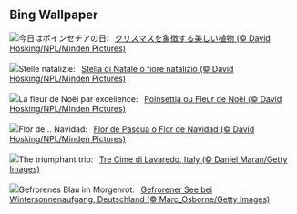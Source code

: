 ## Bing Wallpaper
![](https://www.bing.com/th?id=OHR.WildPoinsettia_JA-JP9224856071_UHD.jpg&w=1000)今日はポインセチアの日:&nbsp;&ensp;[クリスマスを象徴する美しい植物 (© David Hosking/NPL/Minden Pictures)](https://www.bing.com/th?id=OHR.WildPoinsettia_JA-JP9224856071_UHD.jpg)
<br><br/>
![](https://www.bing.com/th?id=OHR.WildPoinsettia_IT-IT8938739079_UHD.jpg&w=1000)Stelle natalizie:&nbsp;&ensp;[Stella di Natale o fiore natalizio (© David Hosking/NPL/Minden Pictures)](https://www.bing.com/th?id=OHR.WildPoinsettia_IT-IT8938739079_UHD.jpg)
<br><br/>
![](https://www.bing.com/th?id=OHR.WildPoinsettia_FR-FR2758700807_UHD.jpg&w=1000)La fleur de Noël par excellence:&nbsp;&ensp;[Poinsettia ou Fleur de Noël (© David Hosking/NPL/Minden Pictures)](https://www.bing.com/th?id=OHR.WildPoinsettia_FR-FR2758700807_UHD.jpg)
<br><br/>
![](https://www.bing.com/th?id=OHR.WildPoinsettia_ES-ES7928941818_UHD.jpg&w=1000)Flor de... Navidad:&nbsp;&ensp;[Flor de Pascua o Flor de Navidad (© David Hosking/NPL/Minden Pictures)](https://www.bing.com/th?id=OHR.WildPoinsettia_ES-ES7928941818_UHD.jpg)
<br><br/>
![](https://www.bing.com/th?id=OHR.DolomitesSky_EN-GB4868872493_UHD.jpg&w=1000)The triumphant trio:&nbsp;&ensp;[Tre Cime di Lavaredo, Italy (© Daniel Maran/Getty Images)](https://www.bing.com/th?id=OHR.DolomitesSky_EN-GB4868872493_UHD.jpg)
<br><br/>
![](https://www.bing.com/th?id=OHR.FrozenLakebyWintrySunrise_DE-DE6146213126_UHD.jpg&w=1000)Gefrorenes Blau im Morgenrot:&nbsp;&ensp;[Gefrorener See bei Wintersonnenaufgang, Deutschland (© Marc_Osborne/Getty Images)](https://www.bing.com/th?id=OHR.FrozenLakebyWintrySunrise_DE-DE6146213126_UHD.jpg)
<br><br/>
